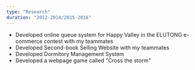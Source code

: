 ```yaml
---
type: "Research"
duration: "2012-2014/2015-2016"
---
```


* Developed online queue system for Happy Valley in the ELUTONG e-commerce contest with my teammates
* Developed Second-book Selling Website with my teammates
* Developed Dormitory Management System
* Developed a webpage game called "Cross the storm" 
